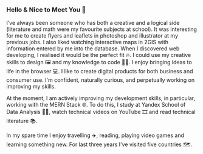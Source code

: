 ### Hello & Nice to Meet You 👋

I’ve always been someone who has both a creative and a logical side (literature and math were my favourite subjects at school). It was interesting for me to create flyers and leaflets in photoshop and illustrator at my previous jobs. I also liked watching interactive maps in 2GIS with information entered by me into the database. When I discovered web developing, I realised it would be the perfect fit 🔥. I could use my creative skills to design 🖼 and my knowledge to code 👩‍💻. I enjoy bringing ideas to life in the browser 💻. I like to create digital products for both business and consumer use. I'm confident, naturally curious, and perpetually working on improving my skills. 

At the moment, I am actively improving my development skills, in particular, working with the MERN Stack 🌐. To do this, I study at Yandex School of Data Analysis 👩‍🎓, watch technical videos on YouTube 🎞 and read technical literature 📚.

In my spare time I enjoy travelling ✈️, reading, playing video games and learning something new. For last three years I've visited five countries 🗺.

<!--
**elena-sh-r/elena-sh-r** is a ✨ _special_ ✨ repository because its `README.md` (this file) appears on your GitHub profile.

- 🔭 I’m currently working on ...
- 🌱 I’m currently learning ...
- 👯 I’m looking to collaborate on ...
- 🤔 I’m looking for help with ...
- 💬 Ask me about ...
- 📫 How to reach me: ...
- 😄 Pronouns: ...
- ⚡ Fun fact: ...
-->
